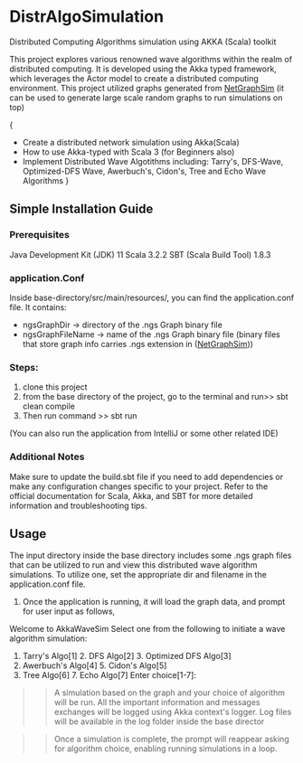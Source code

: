 # DistrAlgoSimulation
Distributed Computing Algorithms simulation using AKKA (Scala) toolkit

This project explores various renowned wave algorithms within the realm of distributed computing. It is developed using the Akka typed framework, which leverages the Actor model to create a distributed computing environment. This project utilized graphs generated from [NetGraphSim](https://github.com/0x1DOCD00D/NetGameSim) (it can be used to generate large scale random graphs to run simulations on top)

{
- Create a distributed network simulation using Akka(Scala)
- How to use Akka-typed with Scala 3 (for Beginners also) 
- Implement Distributed Wave Algotithms including: Tarry's, DFS-Wave, Optimized-DFS Wave, Awerbuch's, Cidon's, Tree and Echo Wave Algorithms
}

## Simple Installation  Guide

### Prerequisites
Java Development Kit (JDK) 11
Scala 3.2.2
SBT (Scala Build Tool) 1.8.3


### application.Conf
Inside base-directory/src/main/resources/, you can find the application.conf file. It contains:
-  ngsGraphDir -> directory of the .ngs Graph binary file
-  ngsGraphFileName -> name of the .ngs Graph binary file
(binary files that store graph info carries .ngs extension in ([NetGraphSim](https://github.com/0x1DOCD00D/NetGameSim)))

### Steps:
1. clone this project
2. from the base directory of the project, go to the terminal and run>> sbt clean compile
3. Then run command >> sbt run

(You can also run the application from IntelliJ or some other related IDE)

### Additional Notes
Make sure to update the build.sbt file if you need to add dependencies or make any configuration changes specific to your project.
Refer to the official documentation for Scala, Akka, and SBT for more detailed information and troubleshooting tips.



## Usage
The input directory inside the base directory includes some .ngs graph files that can be utilized to run and view this distributed wave algorithm simulations. To utilize one, set the appropriate dir and filename in the application.conf file.

1. Once the application is running, it will load the graph data, and prompt for user input as follows,

Welcome to AkkaWaveSim
Select one from the following to initiate a wave algorithm simulation:
1. Tarry's Algo[1]      2. DFS Algo[2]          3. Optimized DFS Algo[3]        
4. Awerbuch's Algo[4]   5. Cidon's Algo[5]
6. Tree Algo[6]          7. Echo Algo[7]
Enter choice[1-7]:

>> A simulation based on the graph and your choice of algorithm will be run. All the important information and messages exchanges will be logged using Akka context's logger. Log files will be available in the log folder inside the base director   

>> Once a simulation is complete, the prompt will reappear asking for algorithm choice, enabling running simulations in a loop.

 
